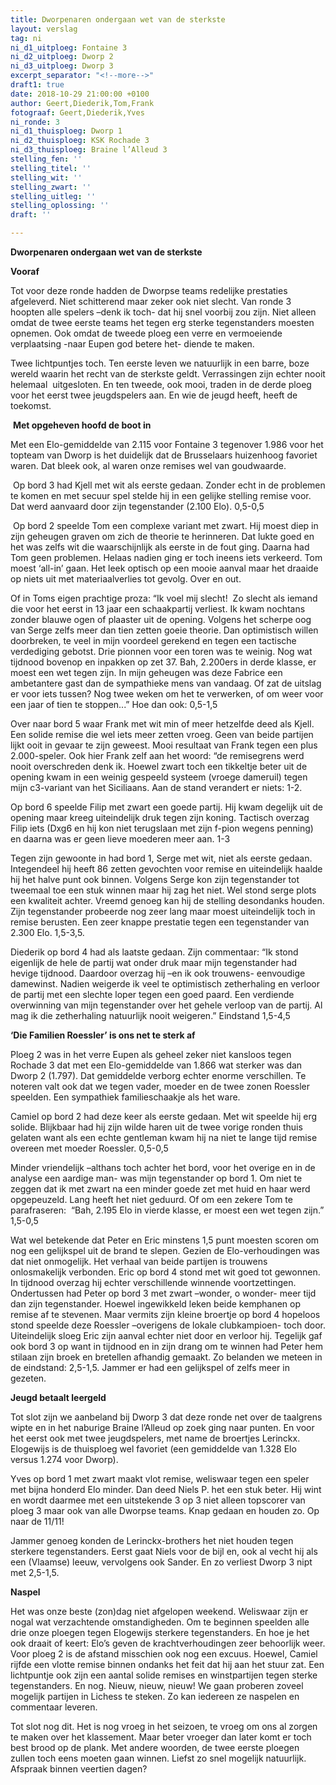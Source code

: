 ```yaml
---
title: Dworpenaren ondergaan wet van de sterkste
layout: verslag
tag: ni
ni_d1_uitploeg: Fontaine 3
ni_d2_uitploeg: Dworp 2
ni_d3_uitploeg: Dworp 3
excerpt_separator: "<!--more-->"
draft1: true
date: 2018-10-29 21:00:00 +0100
author: Geert,Diederik,Tom,Frank
fotograaf: Geert,Diederik,Yves
ni_ronde: 3
ni_d1_thuisploeg: Dworp 1
ni_d2_thuisploeg: KSK Rochade 3
ni_d3_thuisploeg: Braine l’Alleud 3
stelling_fen: ''
stelling_titel: ''
stelling_wit: ''
stelling_zwart: ''
stelling_uitleg: ''
stelling_oplossing: ''
draft: ''

---
```

**Dworpenaren ondergaan wet van de sterkste**

**Vooraf**

Tot voor deze ronde hadden de Dworpse teams redelijke prestaties afgeleverd. Niet schitterend maar zeker ook niet slecht. Van ronde 3 hoopten alle spelers –denk ik toch- dat hij snel voorbij zou zijn. Niet alleen omdat de twee eerste teams het tegen erg sterke tegenstanders moesten opnemen. Ook omdat de tweede ploeg een verre en vermoeiende verplaatsing -naar Eupen god betere het- diende te maken.

Twee lichtpuntjes toch. Ten eerste leven we natuurlijk in een barre, boze wereld waarin het recht van de sterkste geldt. Verrassingen zijn echter nooit helemaal  uitgesloten. En ten tweede, ook mooi, traden in de derde ploeg voor het eerst twee jeugdspelers aan. En wie de jeugd heeft, heeft de toekomst. 

 **Met opgeheven hoofd de boot in**

Met een Elo-gemiddelde van 2.115 voor Fontaine 3 tegenover 1.986 voor het topteam van Dworp is het duidelijk dat de Brusselaars huizenhoog favoriet waren. Dat bleek ook, al waren onze remises wel van goudwaarde. 

 Op bord 3 had Kjell met wit als eerste gedaan. Zonder echt in de problemen te komen en met secuur spel stelde hij in een gelijke stelling remise voor. Dat werd aanvaard door zijn tegenstander (2.100 Elo). 0,5-0,5

 Op bord 2 speelde Tom een complexe variant met zwart. Hij moest diep in zijn geheugen graven om zich de theorie te herinneren. Dat lukte goed en het was zelfs wit die waarschijnlijk als eerste in de fout ging. Daarna had Tom geen problemen. Helaas nadien ging er toch ineens iets verkeerd. Tom moest ‘all-in’ gaan. Het leek optisch op een mooie aanval maar het draaide op niets uit met materiaalverlies tot gevolg. Over en out. 

Of in Toms eigen prachtige proza: “Ik voel mij slecht!  Zo slecht als iemand die voor het eerst in 13 jaar een schaakpartij verliest. Ik kwam nochtans zonder blauwe ogen of plaaster uit de opening. Volgens het scherpe oog van Serge zelfs meer dan tien zetten goeie theorie. Dan optimistisch willen doorbreken, te veel in mijn voordeel gerekend en tegen een tactische verdediging gebotst. Drie pionnen voor een toren was te weinig. Nog wat tijdnood bovenop en inpakken op zet 37. Bah, 2.200ers in derde klasse, er moest een wet tegen zijn. In mijn geheugen was deze Fabrice een ambetantere gast dan de sympathieke mens van vandaag. Of zat de uitslag er voor iets tussen? Nog twee weken om het te verwerken, of om weer voor een jaar of tien te stoppen...” Hoe dan ook: 0,5-1,5

Over naar bord 5 waar Frank met wit min of meer hetzelfde deed als Kjell. Een solide remise die wel iets meer zetten vroeg. Geen van beide partijen lijkt ooit in gevaar te zijn geweest. Mooi resultaat van Frank tegen een plus 2.000-speler. Ook hier Frank zelf aan het woord: “de remisegrens werd nooit overschreden denk ik. Hoewel zwart toch een tikkeltje beter uit de opening kwam in een weinig gespeeld systeem (vroege dameruil) tegen mijn c3-variant van het Siciliaans. Aan de stand verandert er niets: 1-2. 

Op bord 6 speelde Filip met zwart een goede partij. Hij kwam degelijk uit de opening maar kreeg uiteindelijk druk tegen zijn koning. Tactisch overzag Filip iets (Dxg6 en hij kon niet terugslaan met zijn f-pion wegens penning) en daarna was er geen lieve moederen meer aan. 1-3

Tegen zijn gewoonte in had bord 1, Serge met wit, niet als eerste gedaan. Integendeel hij heeft 86 zetten gevochten voor remise en uiteindelijk haalde hij het halve punt ook binnen. Volgens Serge kon zijn tegenstander tot tweemaal toe een stuk winnen maar hij zag het niet. Wel stond serge plots een kwaliteit achter. Vreemd genoeg kan hij de stelling desondanks houden. Zijn tegenstander probeerde nog zeer lang maar moest uiteindelijk toch in remise berusten. Een zeer knappe prestatie tegen een tegenstander van 2.300 Elo. 1,5-3,5.

Diederik op bord 4 had als laatste gedaan. Zijn commentaar: “Ik stond eigenlijk de hele de partij wat onder druk maar mijn tegenstander had hevige tijdnood. Daardoor overzag hij –en ik ook trouwens- eenvoudige damewinst. Nadien weigerde ik veel te optimistisch zetherhaling en verloor de partij met een slechte loper tegen een goed paard. Een verdiende overwinning van mijn tegenstander over het gehele verloop van de partij. Al mag ik die zetherhaling natuurlijk nooit weigeren.” Eindstand 1,5-4,5 

**‘Die Familien Roessler’ is ons net te sterk af**

Ploeg 2 was in het verre Eupen als geheel zeker niet kansloos tegen Rochade 3 dat met een Elo-gemiddelde van 1.866 wat sterker was dan Dworp 2 (1.797). Dat gemiddelde verborg echter enorme verschillen. Te noteren valt ook dat we tegen vader, moeder en de twee zonen Roessler speelden. Een sympathiek familieschaakje als het ware.

Camiel op bord 2 had deze keer als eerste gedaan. Met wit speelde hij erg solide. Blijkbaar had hij zijn wilde haren uit de twee vorige ronden thuis gelaten want als een echte gentleman kwam hij na niet te lange tijd remise overeen met moeder Roessler. 0,5-0,5

Minder vriendelijk –althans toch achter het bord, voor het overige en in de analyse een aardige man- was mijn tegenstander op bord 1. Om niet te zeggen dat ik met zwart na een minder goede zet met huid en haar werd opgepeuzeld. Lang heeft het niet geduurd. Of om een zekere Tom te parafraseren:  “Bah, 2.195 Elo in vierde klasse, er moest een wet tegen zijn.” 1,5-0,5

Wat wel betekende dat Peter en Eric minstens 1,5 punt moesten scoren om nog een gelijkspel uit de brand te slepen. Gezien de Elo-verhoudingen was dat niet onmogelijk. Het verhaal van beide partijen is trouwens onlosmakelijk verbonden. Eric op bord 4 stond met wit goed tot gewonnen. In tijdnood overzag hij echter verschillende winnende voortzettingen. Ondertussen had Peter op bord 3 met zwart –wonder, o wonder- meer tijd dan zijn tegenstander. Hoewel ingewikkeld leken beide kemphanen op remise af te stevenen. Maar vermits zijn kleine broertje op bord 4 hopeloos stond speelde deze Roessler –overigens de lokale clubkampioen- toch door. Uiteindelijk sloeg Eric zijn aanval echter niet door en verloor hij. Tegelijk gaf ook bord 3 op want in tijdnood en in zijn drang om te winnen had Peter hem stilaan zijn broek en bretellen afhandig gemaakt. Zo belanden we meteen in de eindstand: 2,5-1,5. Jammer er had een gelijkspel of zelfs meer in gezeten.

**Jeugd betaalt leergeld**

Tot slot zijn we aanbeland bij Dworp 3 dat deze ronde net over de taalgrens wipte en in het naburige Braine l’Alleud op zoek ging naar punten. En voor het eerst ook met twee jeugdspelers, met name de broertjes Lerinckx. Elogewijs is de thuisploeg wel favoriet (een gemiddelde van 1.328 Elo versus 1.274 voor Dworp). 

Yves op bord 1 met zwart maakt vlot remise, weliswaar tegen een speler met bijna honderd Elo minder. Dan deed Niels P. het een stuk beter. Hij wint en wordt daarmee met een uitstekende 3 op 3 niet alleen topscorer van ploeg 3 maar ook van alle Dworpse teams. Knap gedaan en houden zo. Op naar de 11/11!

Jammer genoeg konden de Lerinckx-brothers het niet houden tegen sterkere tegenstanders. Eerst gaat Niels voor de bijl en, ook al vecht hij als een (Vlaamse) leeuw, vervolgens ook Sander. En zo verliest Dworp 3 nipt met 2,5-1,5.

**Naspel**

Het was onze beste (zon)dag niet afgelopen weekend. Weliswaar zijn er nogal wat verzachtende omstandigheden. Om te beginnen speelden alle drie onze ploegen tegen Elogewijs sterkere tegenstanders. En hoe je het ook draait of keert: Elo’s geven de krachtverhoudingen zeer behoorlijk weer. Voor ploeg 2 is de afstand misschien ook nog een excuus. Hoewel, Camiel rijfde een vlotte remise binnen ondanks het feit dat hij aan het stuur zat. Een lichtpuntje ook zijn een aantal solide remises en winstpartijen tegen sterke tegenstanders. En nog. Nieuw, nieuw, nieuw! We gaan proberen zoveel mogelijk partijen in Lichess te steken. Zo kan iedereen ze naspelen en commentaar leveren.

Tot slot nog dit. Het is nog vroeg in het seizoen, te vroeg om ons al zorgen te maken over het klassement. Maar beter vroeger dan later komt er toch best brood op de plank. Met andere woorden, de twee eerste ploegen zullen toch eens moeten gaan winnen. Liefst zo snel mogelijk natuurlijk. Afspraak binnen veertien dagen?